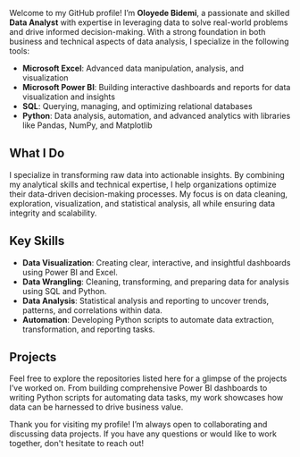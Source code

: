 Welcome to my GitHub profile! I’m **Oloyede Bidemi**, a passionate and skilled **Data Analyst** with expertise in leveraging data to solve real-world problems and drive informed decision-making. With a strong foundation in both business and technical aspects of data analysis, I specialize in the following tools:

- **Microsoft Excel**: Advanced data manipulation, analysis, and visualization
- **Microsoft Power BI**: Building interactive dashboards and reports for data visualization and insights
- **SQL**: Querying, managing, and optimizing relational databases
- **Python**: Data analysis, automation, and advanced analytics with libraries like Pandas, NumPy, and Matplotlib

## What I Do

I specialize in transforming raw data into actionable insights. By combining my analytical skills and technical expertise, I help organizations optimize their data-driven decision-making processes. My focus is on data cleaning, exploration, visualization, and statistical analysis, all while ensuring data integrity and scalability.

## Key Skills

- **Data Visualization**: Creating clear, interactive, and insightful dashboards using Power BI and Excel.
- **Data Wrangling**: Cleaning, transforming, and preparing data for analysis using SQL and Python.
- **Data Analysis**: Statistical analysis and reporting to uncover trends, patterns, and correlations within data.
- **Automation**: Developing Python scripts to automate data extraction, transformation, and reporting tasks.
  
## Projects

Feel free to explore the repositories listed here for a glimpse of the projects I’ve worked on. From building comprehensive Power BI dashboards to writing Python scripts for automating data tasks, my work showcases how data can be harnessed to drive business value.



Thank you for visiting my profile! I’m always open to collaborating and discussing data projects. If you have any questions or would like to work together, don't hesitate to reach out!

